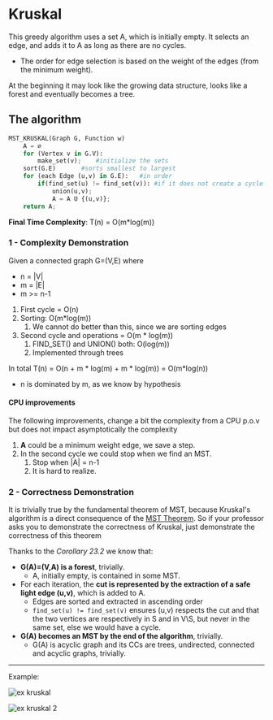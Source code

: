 # Kruskal
This greedy algorithm uses a set A, which is initially empty. 
It selects an edge, and adds it to A as long as there are no cycles.
* The order for edge selection is based on the weight of the edges (from the minimum weight).

At the beginning it may look like the growing data structure, looks like a forest
and eventually becomes a tree.

## The algorithm

```python
MST_KRUSKAL(Graph G, Function w)
    A = ∅
    for (Vertex v in G.V):
        make_set(v);    #initialize the sets
    sort(G.E)       #sorts smallest to largest
    for (each Edge (u,v) in G.E):   #in order
        if(find_set(u) != find_set(v)): #if it does not create a cycle
            union(u,v);
            A = A U {(u,v)};
    return A;
```
**Final Time Complexity**: T(n) =  O(m*log(m))

### 1 - Complexity Demonstration
Given a connected graph G=(V,E) where 
* n = |V|
* m = |E|
* m >= n-1

1. First cycle = O(n)
2. Sorting: O(m*log(m))
   1. We cannot do better than this, since we are sorting edges
3. Second cycle and operations = O(m * log(m))
   1. FIND_SET() and UNION() both: O(log(m))
   2. Implemented through trees

In total T(n) = O(n + m * log(m) + m * log(m)) =  O(m*log(n))
* n is dominated by m, as we know by hypothesis

#### CPU improvements
The following improvements, change a bit the complexity from a CPU p.o.v but does not impact asymptotically 
the complexity

1. **A** could be a minimum weight edge, we save a step.
2. In the second cycle we could stop when we find an MST.
   1. Stop when |A| = n-1
   2. It is hard to realize.

### 2 - Correctness Demonstration
It is trivially true by the fundamental theorem of MST, because Kruskal's algorithm is a direct
consequence of the [MST Theorem](https://github.com/PayThePizzo/DataStrutucures-Algorithms/blob/main/8%20-%20Graphs/6.1%20-%20MST.md#fundamental-theorem-of-mst). So if your professor asks you to demonstrate the correctness
of Kruskal, just demonstrate the correctness of this theorem

Thanks to the _Corollary 23.2_ we know that:
* **G(A)=(V,A) is a forest**, trivially.
  * A, initially empty, is contained in some MST.
* For each iteration, the **cut is represented by the extraction of a safe light edge (u,v)**, which is added to A.
  * Edges are sorted and extracted in ascending order 
  * `find_set(u) != find_set(v)` ensures (u,v) respects the cut and that the two vertices are respectively in S and in V\S, but never in the same set, else we would have a cycle.
* **G(A) becomes an MST by the end of the algorithm**, trivially.
  * G(A) is acyclic graph and its CCs are trees, undirected, connected and acyclic graphs, trivially.

--- 

Example:

![ex kruskal](https://github.com/PayThePizzo/DataStrutucures-Algorithms/blob/main/Resources/exkruskal.png?raw=TRUE)

![ex kruskal 2](https://github.com/PayThePizzo/DataStrutucures-Algorithms/blob/main/Resources/exkruskal2.png?raw=TRUE)


